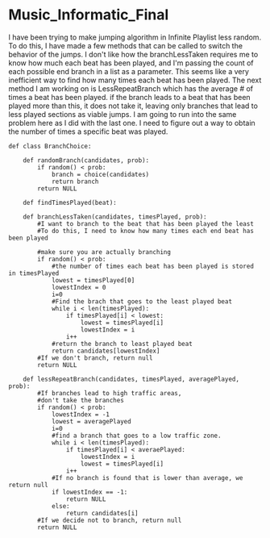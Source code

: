 # Music_Informatic_Final

I have been trying to make jumping algorithm in Infinite Playlist less random.
To do this, I have made a few methods that can be called to switch the behavior of the jumps.
I don't like how the branchLessTaken requires me to know how much each beat has been played, and I'm passing the count of each possible end branch in a list as a parameter. This seems like a very inefficient way to find how many times each beat has been played. 
The next method I am working on is LessRepeatBranch which has the average # of times a beat has been played. if the branch leads to a beat that has been played more than this, it does not take it, leaving only branches that lead to less played sections as viable jumps. I am going to run into the same problem here as I did with the last one. I need to figure out a way to obtain the number of times a specific beat was played.
```
def class BranchChoice:

    def randomBranch(candidates, prob):
        if random() < prob:
            branch = choice(candidates)
            return branch
        return NULL

    def findTimesPlayed(beat):

    def branchLessTaken(candidates, timesPlayed, prob):
        #I want to branch to the beat that has been played the least
        #To do this, I need to know how many times each end beat has been played

        #make sure you are actually branching
        if random() < prob:
            #the number of times each beat has been played is stored in timesPlayed
            lowest = timesPlayed[0]
            lowestIndex = 0
            i=0
            #Find the brach that goes to the least played beat
            while i < len(timesPlayed):
                if timesPlayed[i] < lowest:
                    lowest = timesPlayed[i]
                    lowestIndex = i
                i++
            #return the branch to least played beat
            return candidates[lowestIndex]
        #If we don't branch, return null
        return NULL

    def lessRepeatBranch(candidates, timesPlayed, averagePlayed, prob):
        #If branches lead to high traffic areas,
        #don't take the branches
        if random() < prob:
            lowestIndex = -1
            lowest = averagePlayed
            i=0
            #find a branch that goes to a low traffic zone.
            while i < len(timesPlayed):
                if timesPlayed[i] < averaePlayed:
                    lowestIndex = i
                    lowest = timesPlayed[i]
                i++
            #If no branch is found that is lower than average, we return null
            if lowestIndex == -1:
                return NULL
            else:
                return candidates[i]
        #If we decide not to branch, return null
        return NULL

```
